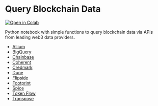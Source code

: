 # Query Blockchain Data

[![Open in Colab](https://camo.githubusercontent.com/84f0493939e0c4de4e6dbe113251b4bfb5353e57134ffd9fcab6b8714514d4d1/68747470733a2f2f636f6c61622e72657365617263682e676f6f676c652e636f6d2f6173736574732f636f6c61622d62616467652e737667)](https://drive.google.com/file/d/1brIoguS5B1IdSHVNc63HrpktN5UztfN8/view?usp=sharing)

Python notebook with simple functions to query blockchain data via APIs from leading web3 data providers.

* [Allium](https://www.allium.so/)
* [BigQuery](https://console.cloud.google.com/marketplace/browse)
* [Chainbase](https://chainbase.online/)
* [Coherent](https://coherent.xyz/)
* [Credmark](https://credmark.com/)
* [Dune](https://dune.com/home)
* [Flipside](https://flipsidecrypto.xyz/)
* [Footprint](https://footprint.network/)
* [Spice](https://spice.xyz/)
* [Token Flow](https://tokenflow.live/)
* [Transpose](https://www.transpose.io/)